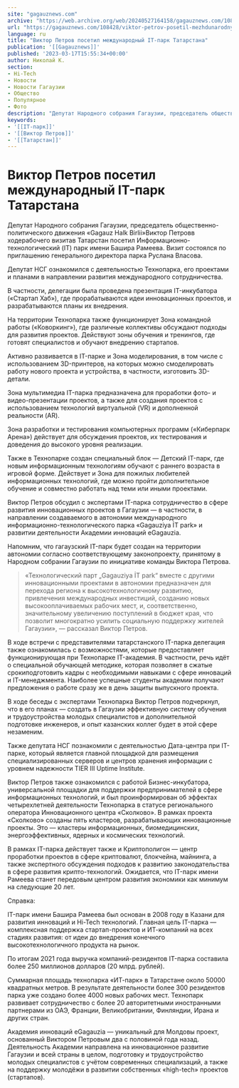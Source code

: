 ```yaml
---
site: "gagauznews.com"
archive: "https://web.archive.org/web/20240527164158/gagauznews.com/108428/viktor-petrov-posetil-mezhdunarodnyj-it-park-tatarstana.html"
url: "https://gagauznews.com/108428/viktor-petrov-posetil-mezhdunarodnyj-it-park-tatarstana.html"
language: ru
title: "Виктор Петров посетил международный IT-парк Татарстана"
publication: '[[Gagauznews]]'
published: '2023-03-17T15:55:34+00:00'
author: Николай К.
section:
- Hi-Tech
- Новости
- Новости Гагаузии
- Общество
- Популярное
- Фото
description: "Депутат Народного собрания Гагаузии, председатель общественно-политического движения «Gagauz Halk Birlii» Виктор Петров в ходе рабочего визита в Татарстан посетил Информационно-технологический (IT) парк имени Башира Рамеева. Визит состоялся по приглашению генерального директора парка Руслана Власова. Депутат НСГ ознакомился с деятельностью Технопарка, его проектами и планами в направлении развития международного сотрудничества. В частности, делегации была проведена презентация IT-инкубатора («Стартап Хаб»), где прорабатываются идеи инновационных проектов, и разрабатываются планы их внедрения. На территории Технопарка также функционирует Зона командной работы («Коворкинг»), где различные коллективы обсуждают подходы для развития проектов. Действуют зоны обучения и тренингов, где готовят специалистов и обучают внедрению стартапов. Активно развивается в […]"
keywords:
- '[[IT-парк]]'
- '[[Виктор Петров]]'
- '[[Татарстан]]'
---
```


# Виктор Петров посетил международный IT-парк Татарстана

Депутат Народного собрания Гагаузии, председатель общественно-политического движения «Gagauz Halk Birlii»Виктор Петровв ходерабочего визитав Татарстан посетил Информационно-технологический (IT) парк имени Башира Рамеева. Визит состоялся по приглашению генерального директора парка Руслана Власова.

Депутат НСГ ознакомился с деятельностью Технопарка, его проектами и планами в направлении развития международного сотрудничества.

В частности, делегации была проведена презентация IT-инкубатора («Стартап Хаб»), где прорабатываются идеи инновационных проектов, и разрабатываются планы их внедрения.

На территории Технопарка также функционирует Зона командной работы («Коворкинг»), где различные коллективы обсуждают подходы для развития проектов. Действуют зоны обучения и тренингов, где готовят специалистов и обучают внедрению стартапов.

Активно развивается в IT-парке и Зона моделирования, в том числе с использованием 3D-принтеров, на которых можно смоделировать работу нового проекта и устройства, в частности, изготовить 3D-детали.

Зона мультимедиа IT-парка предназначена для проработки фото- и видео-презентации проектов, а также для создания проектов с использованием технологий виртуальной (VR) и дополненной реальности (AR).

Зона разработки и тестирования компьютерных программ («Киберпарк Арена») действует для обсуждения проектов, их тестирования и доведения до высокого уровня реализации.

Также в Технопарке создан специальный блок — Детский IT-парк, где новым информационным технологиям обучают с раннего возраста в игровой форме. Действует и Зона для пожилых любителей информационных технологий, где можно пройти дополнительное обучение и совместно работать над теми или иными проектами.

Виктор Петров обсудил с экспертами IT-парка сотрудничество в сфере развития инновационных проектов в Гагаузии — в частности, в направлении создаваемого в автономии международного информационно-технологического парка «Gagauziya İT park» и развитии деятельности Академии инноваций eGagauzia.

Напомним, что гагаузский IT-парк будет создан на территории автономии согласно соответствующему законопроекту, принятому в Народном собрании Гагаузии по инициативе команды Виктора Петрова.

> «Технологический парт „Gagauziya İT park“ вместе с другими инновационными проектами в автономии предназначен для перехода региона к высокотехнологичному развитию, привлечения международных инвестиций, созданию новых высокооплачиваемых рабочих мест, и, соответственно, значительному увеличению поступлений в бюджет края, что позволит многократно усилить социальную поддержку жителей Гагаузии», — рассказал Виктор Петров.

В ходе встречи с представителями татарстанского IT-парка делегация также ознакомилась с возможностями, которые предоставляет функционирующая при Технопарке IT-академия. В частности, речь идёт о специальной обучающей методике, которая позволяет в сжатые срокиподготовить кадры с необходимыми навыками с сфере инноваций и IT-менеджмента. Наиболее успешные студенты академии получают предложения о работе сразу же в день защиты выпускного проекта.

В ходе беседы с экспертами Технопарка Виктор Петров подчеркнул, что в его планах — создать в Гагаузии эффективную систему обучения и трудоустройства молодых специалистов и дополнительной подготовке инженеров, и опыт казанских коллег будет в этой сфере незаменим.

Также депутата НСГ познакомили с деятельностью Дата-центрa при IT-парке, который является главной площадкой для размещения специализированных серверов и центров хранения информации с уровнем надежности TIER III Uptime Institute.

Виктор Петров также ознакомился с работой Бизнес-инкубатора, универсальной площадки для поддержки предпринимателей в сфере информационных технологий, и был проинформирован об эффектах четырехлетней деятельности Технопарка в статусе регионального оператора Инновационного центра «Сколково». В рамках проекта «Сколково» созданы пять кластеров, разрабатывающих инновационные проекты. Это — кластеры информационных, биомедицинских, энергоэффективных, ядерных и космических технологий.

В рамках IT-парка действует также и Криптополигон — центр проработки проектов в сфере криптовалют, блокчейна, майнинга, а также экспертного обсуждения подходов к развитию законодательства в сфере развития крипто-технологий. Ожидается, что IT-парк имени Рамеева станет передовым центром развития экономики как минимум на следующие 20 лет.

Справка:

IT-парк имени Башира Рамеева был основан в 2008 году в Казани для развития инноваций и Hi-Tech технологий. Главная цель IT-парка — комплексная поддержка стартап-проектов и ИТ-компаний на всех стадиях развития: от идеи до внедрения конечного высокотехнологичного продукта на рынок.

По итогам 2021 года выручка компаний-резидентов IT-парка составила более 250 миллионов долларов (20 млрд. рублей).

Суммарная площадь технопарка «ИТ-парк» в Татарстане около 50000 квадратных метров. В результате деятельности более 300 резидентов парка уже создано более 4000 новых рабочих мест. Технопарк развивает сотрудничество с более 20 авторитетными иностранными партнерами из ОАЭ, Франции, Великобритании, Финляндии, Ирана и других стран.

Академия инноваций eGagauzia — уникальный для Молдовы проект, основанный Виктором Петровым два с половиной года назад. Деятельность Академии направлена на инновационное развитие Гагаузии и всей страны в целом, подготовку и трудоустройство молодых специалистов с учётом современных специализаций, а также на поддержку молодёжи в развитии собственных «high-tech» проектов (стартапов).